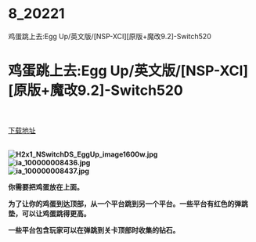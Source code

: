 # 8_20221
鸡蛋跳上去:Egg Up/英文版/[NSP-XCI][原版+魔改9.2]-Switch520
# 鸡蛋跳上去:Egg Up/英文版/[NSP-XCI][原版+魔改9.2]-Switch520
 <br/></br>
[下载地址](https://www.switch520.cc/article/20221 "下载地址")
<br/></br>

<p><strong><img title="H2x1_NSwitchDS_EggUp_image1600w.jpg" src="https://www.switch520.cc/muke_img/2021_07_14_1ed5f6a5abca0.jpg" alt="H2x1_NSwitchDS_EggUp_image1600w.jpg"></strong><br>
<strong><img title="ia_100000008436.jpg" src="https://www.switch520.cc/muke_img/2021_07_14_8d4f1f6e8d9b7.jpg" alt="ia_100000008436.jpg"></strong><br>
<strong><img title="ia_100000008437.jpg" src="https://www.switch520.cc/muke_img/2021_07_14_e877e6bd00619.jpg" alt="ia_100000008437.jpg">&nbsp;</strong></p>
<p><strong>你需要把鸡蛋放在上面。</strong></p>
<p><strong>为了让你的鸡蛋到达顶部，从一个平台跳到另一个平台。一些平台有红色的弹跳垫，可以让鸡蛋跳得更高。</strong></p>
<p><strong>一些平台包含玩家可以在弹跳到关卡顶部时收集的钻石。</strong></p>
